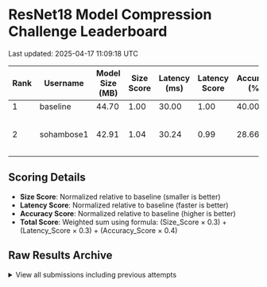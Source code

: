 # ResNet18 Model Compression Challenge Leaderboard

Last updated: 2025-04-17 11:09:18 UTC

| Rank | Username | Model Size (MB) | Size Score | Latency (ms) | Latency Score | Accuracy (%) | Accuracy Score | Total Score | Submission Date |
|------|----------|----------------|------------|--------------|---------------|--------------|----------------|-------------|------------------|
| 1 | baseline | 44.70 | 1.00 | 30.00 | 1.00 | 40.00 | 1.00 | 1.00 | N/A |
| 2 | sohambose1 | 42.91 | 1.04 | 30.24 | 0.99 | 28.66 | 0.72 | 0.90 | 2025-04-13 19:02:57 UTC |

## Scoring Details

- **Size Score**: Normalized relative to baseline (smaller is better)
- **Latency Score**: Normalized relative to baseline (faster is better)
- **Accuracy Score**: Normalized relative to baseline (higher is better)
- **Total Score**: Weighted sum using formula: (Size_Score × 0.3) + (Latency_Score × 0.3) + (Accuracy_Score × 0.4)

## Raw Results Archive

<details>
<summary>View all submissions including previous attempts</summary>

| Username | Model Size (MB) | Latency (ms) | Accuracy (%) | Total Score | Submission Date | Notes |
|----------|----------------|--------------|--------------|-------------|-----------------|-------|
| baseline-test | 42.91 | 30.58 | 28.66 | 0.89 | 2025-04-12 07:49:55 UTC |  |
| baseline | 42.91 | 30.51 | 28.66 | 0.89 | 2025-04-13 18:32:54 UTC |  |
| sohambose1 | 42.91 | 30.24 | 28.66 | 0.90 | 2025-04-13 19:02:57 UTC |  |
| baseline | 42.91 | 30.63 | 28.96 | 0.90 | 2025-04-17 11:09:18 UTC |  |

</details>